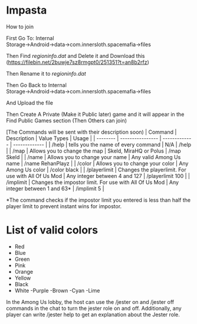 # Impasta
How to join

First Go To: Internal Storage→Android→data→com.innersloth.spacemafia→files

Then Find *regioninfo.dat* and Delete it and Download this (https://filebin.net/2buwje7sz8rmgpt0/251351?t=an8b2rfz)

Then Rename it to *regioninfo.dat* 

Then Go Back to Internal Storage→Android→data→com.innersloth.spacemafia→files

And Upload the file 

Then Create A Private (Make it Public later) game and it will appear in the Find Public Games section (Then Others can join)

 [The Commands will be sent with their description soon)
| Command  | Description | Value Types | Usage |
| -------- | ---------------- | ------------- | ------------- |
| /help  | tells you the name of every command  | N/A  |  /help |
| /map  | Allows you to change the map  | Skeld, MiraHQ or Polus  |  /map Skeld |
| /name  | Allows you to change your name  | Any valid Among Us name  |  /name RehanPlayz |
| /color  | Allows you to change your color  | Any Among Us color  |  /color black |
| /playerlimit  | Changes the playerlimit. For use with All Of Us Mod  | Any integer between 4 and 127  |  /playerlimit 100 |
| /implimit  | Changes the impostor limit. For use with All Of Us Mod  | Any integer between 1 and 63*  |  /implimit 5 |

\*The command checks if the impostor limit you entered is less than half the player limit to prevent instant wins for impostor. </font>

# List of valid colors
- Red
- Blue
- Green
- Pink
- Orange
- Yellow
- Black
- White
-Purple
-Brown
-Cyan
-Lime

In the Among Us lobby, the host can use the /jester on and /jester off commands in the chat to turn the jester role on and off. Additionally, any player can write /jester help to get an explanation about the Jester role.
